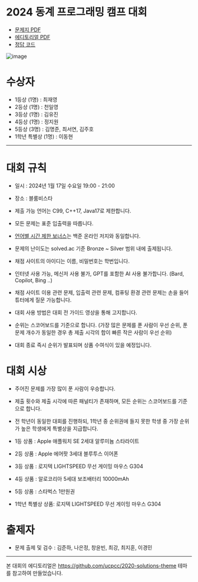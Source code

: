 # 2024 동계 프로그래밍 캠프 대회

- [문제지 PDF](docs/programming_camp_2024_problemset.pdf)
- [에디토리얼 PDF](docs/programming_camp_2024_editorial.pdf)
- [정답 코드](https://github.com/HSU-CSE/hsupc-2023-programming-camp/tree/main/solutions)

![image](/assets/image.png)

# 수상자

- 1등상 (1명) : 최재영
- 2등상 (1명) : 천일영
- 3등상 (1명) : 김유진
- 4등상 (1명) : 정지원
- 5등상 (3명) : 김명준, 최서연, 김주호
- 1학년 특별상 (1명) : 이동현

---

# 대회 규칙

- 일시 : 2024년 1월 17일 수요일 19:00 - 21:00
- 장소 : 블룸비스타

- 제출 가능 언어는 C99, C++17, Java17로 제한합니다.
- 모든 문제는 표준 입출력을 따릅니다.
- [언어별 시간 제한 보너스](https://help.acmicpc.net/language)는 백준 온라인 저지와 동일합니다.
- 문제의 난이도는 solved.ac 기준 Bronze ~ Silver 범위 내에 출제됩니다.
- 채점 사이트의 아이디는 이름, 비밀번호는 학번입니다.
- 인터넷 사용 가능, 메신저 사용 불가, GPT를 포함한 AI 사용 불가합니다. (Bard, Copilot, Bing ..)
- 채점 사이트 이용 관련 문제, 입출력 관련 문제, 컴퓨팅 환경 관련 문제는 손을 들어 튜터에게 질문 가능합니다.
- 대회 사용 방법은 대회 전 가이드 영상을 통해 고지합니다.
- 순위는 스코어보드를 기준으로 합니다. (가장 많은 문제를 푼 사람이 우선 순위, 푼 문제 개수가 동일한 경우 총 제출 시각의 합이 빠른 작은 사람이 우선 순위)
- 대회 종료 즉시 순위가 발표되며 상품 수여식이 있을 예정입니다.

# 대회 시상

- 주어진 문제를 가장 많이 푼 사람이 우승합니다.
- 제출 횟수와 제출 시각에 따른 패널티가 존재하며, 모든 순위는 스코어보드를 기준으로 합니다.
- 전 학년이 동일한 대회를 진행하되, 1학년 중 순위권에 들지 못한 학생 중 가장 순위가 높은 학생에게 특별상을 지급합니다.

- 1등 상품 : Apple 애플워치 SE 2세대 알루미늄 스타라이트
- 2등 상품 : Apple 에어팟 3세대 블루투스 이어폰
- 3등 상품 : 로지텍 LIGHTSPEED 무선 게이밍 마우스 G304
- 4등 상품 : 알로코리아 5세대 보조배터리 10000mAh
- 5등 상품 : 스타벅스 1만원권
- 1학년 특별상 상품: 로지텍 LIGHTSPEED 무선 게이밍 마우스 G304

# 출제자

- 문제 출제 및 검수 : 김준하, 나은정, 창윤빈, 최강, 최지훈, 이경민

---

본 대회의 에디토리얼은 https://github.com/ucpcc/2020-solutions-theme 테마를 참고하여 만들었습니다.
